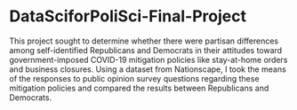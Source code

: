 # DataSciforPoliSci-Final-Project
This project sought to determine whether there were partisan differences among self-identified Republicans and Democrats in their attitudes toward government-imposed COVID-19 mitigation policies like stay-at-home orders and business closures. Using a dataset from Nationscape, I took the means of the responses to public opinion survey questions regarding these mitigation policies and compared the results between Republicans and Democrats.
